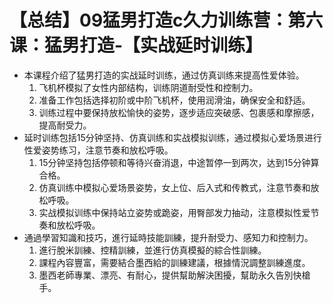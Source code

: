# 【总结】09猛男打造c久力训练营：第六课：猛男打造-【实战延时训练】

-   本课程介绍了猛男打造的实战延时训练，通过仿真训练来提高性爱体验。
    1.  飞机杯模拟了女性内部结构，训练阴道耐受性和控制力。
    2.  准备工作包括选择初阶或中阶飞机杯，使用润滑油，确保安全和舒适。
    3.  训练过程中要保持放松愉快的姿势，逐步适应突破感、包裹感和摩擦感，提高耐受力。
-   延时训练包括15分钟坚持、仿真训练和实战模拟训练，通过模拟心爱场景进行性爱姿势练习，注意节奏和放松呼吸。
    1.  15分钟坚持包括停顿和等待兴奋消退，中途暂停一到两次，达到15分钟算合格。
    2.  仿真训练中模拟心爱场景姿势，女上位、后入式和传教式，注意节奏和放松呼吸。
    3.  实战模拟训练中保持站立姿势或跪姿，用臀部发力抽动，注意模拟性爱节奏和放松呼吸。
-   通過學習知識和技巧，進行延時技能訓練，提升耐受力、感知力和控制力。
    1.  進行脫米訓練、控精訓練，並進行仿真模擬的綜合性訓練。
    2.  課程內容豐富，需要結合墨西給的訓練建議，根據情況調整訓練進度。
    3.  墨西老師專業、漂亮、有耐心，提供幫助解決困擾，幫助永久告別快槍手。